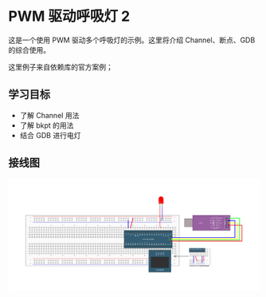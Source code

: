 # PWM 驱动呼吸灯 2

这是一个使用 PWM 驱动多个呼吸灯的示例。这里将介绍 Channel、断点、GDB 的综合使用。

这里例子来自依赖库的官方案例；

## 学习目标

- 了解 Channel 用法
- 了解 bkpt 的用法
- 结合 GDB 进行电灯

## 接线图

![](../../images/6-3%20PWM驱动LED呼吸灯.jpg)
